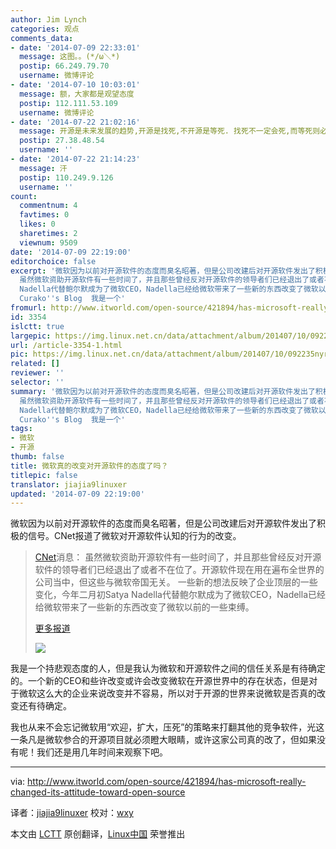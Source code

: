 ```yaml
---
author: Jim Lynch
categories: 观点
comments_data:
- date: '2014-07-09 22:33:01'
  message: 这图。。(*/ω＼*)
  postip: 66.249.79.70
  username: 微博评论
- date: '2014-07-10 10:03:01'
  message: 额，大家都是观望态度
  postip: 112.111.53.109
  username: 微博评论
- date: '2014-07-22 21:02:16'
  message: 开源是未来发展的趋势,开源是找死,不开源是等死. 找死不一定会死,而等死则必死无疑.
  postip: 27.38.48.54
  username: ''
- date: '2014-07-22 21:14:23'
  message: 汗
  postip: 110.249.9.126
  username: ''
count:
  commentnum: 4
  favtimes: 0
  likes: 0
  sharetimes: 2
  viewnum: 9509
date: '2014-07-09 22:19:00'
editorchoice: false
excerpt: '微软因为以前对开源软件的态度而臭名昭著，但是公司改建后对开源软件发出了积极的信号。CNet报道了微软对开源软件认知的行为的改变。  CNet消息：
  虽然微软资助开源软件有一些时间了，并且那些曾经反对开源软件的领导者们已经退出了或者不在位了。开源软件现在用在遍布全世界的公司当中，但这些与微软帝国无关。 一些新的想法反映了企业顶层的一些变化，今年二月初Satya
  Nadella代替鲍尔默成为了微软CEO，Nadella已经给微软带来了一些新的东西改变了微软以前的一些束缚。 更多报道  微软和开源社区 Image credit:
  Curako''s Blog  我是一个'
fromurl: http://www.itworld.com/open-source/421894/has-microsoft-really-changed-its-attitude-toward-open-source
id: 3354
islctt: true
largepic: https://img.linux.net.cn/data/attachment/album/201407/10/092235nyrx97h48sb7b8h5.png
url: /article-3354-1.html
pic: https://img.linux.net.cn/data/attachment/album/201407/10/092235nyrx97h48sb7b8h5.png.thumb.jpg
related: []
reviewer: ''
selector: ''
summary: '微软因为以前对开源软件的态度而臭名昭著，但是公司改建后对开源软件发出了积极的信号。CNet报道了微软对开源软件认知的行为的改变。  CNet消息：
  虽然微软资助开源软件有一些时间了，并且那些曾经反对开源软件的领导者们已经退出了或者不在位了。开源软件现在用在遍布全世界的公司当中，但这些与微软帝国无关。 一些新的想法反映了企业顶层的一些变化，今年二月初Satya
  Nadella代替鲍尔默成为了微软CEO，Nadella已经给微软带来了一些新的东西改变了微软以前的一些束缚。 更多报道  微软和开源社区 Image credit:
  Curako''s Blog  我是一个'
tags:
- 微软
- 开源
thumb: false
title: 微软真的改变对开源软件的态度了吗？
titlepic: false
translator: jiajia9linuxer
updated: '2014-07-09 22:19:00'
---
```


微软因为以前对开源软件的态度而臭名昭著，但是公司改建后对开源软件发出了积极的信号。CNet报道了微软对开源软件认知的行为的改变。



> 
> [CNet](http://www.cnet.com/news/dead-and-buried-microsofts-holy-war-on-open-source-software/)消息： 虽然微软资助开源软件有一些时间了，并且那些曾经反对开源软件的领导者们已经退出了或者不在位了。开源软件现在用在遍布全世界的公司当中，但这些与微软帝国无关。 一些新的想法反映了企业顶层的一些变化，今年二月初Satya Nadella代替鲍尔默成为了微软CEO，Nadella已经给微软带来了一些新的东西改变了微软以前的一些束缚。
> 
> 
> [更多报道](http://www.cnet.com/news/dead-and-buried-microsofts-holy-war-on-open-source-software/)
> 
> 
> ![](/data/attachment/album/201407/10/092235nyrx97h48sb7b8h5.png)
> 
> 
> 


我是一个持悲观态度的人，但是我认为微软和开源软件之间的信任关系是有待确定的。一个新的CEO和些许改变或许会改变微软在开源世界中的存在状态，但是对于微软这么大的企业来说改变并不容易，所以对于开源的世界来说微软是否真的改变还有待确定。


我也从来不会忘记微软用“欢迎，扩大，压死”的策略来打翻其他的竞争软件，光这一条凡是微软参合的开源项目就必须瞪大眼睛，或许这家公司真的改了，但如果没有呢！我们还是用几年时间来观察下吧。




---


via: <http://www.itworld.com/open-source/421894/has-microsoft-really-changed-its-attitude-toward-open-source>


译者：[jiajia9linuxer](https://github.com/jiajia9linuxer) 校对：[wxy](https://github.com/wxy)


本文由 [LCTT](https://github.com/LCTT/TranslateProject) 原创翻译，[Linux中国](http://linux.cn/) 荣誉推出